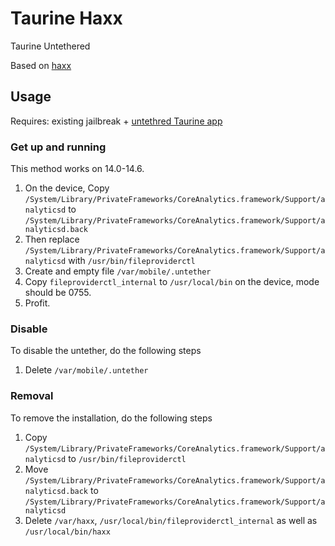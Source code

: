# Taurine Haxx

Taurine Untethered

Based on [haxx](https://github.com/asdfugil/haxx)

## Usage

Requires: existing jailbreak + [untethred Taurine app](https://github.com/AppInstalleriOSGH/Taurine)

### Get up and running
This method works on 14.0-14.6.

1. On the device, Copy `/System/Library/PrivateFrameworks/CoreAnalytics.framework/Support/analyticsd` to `/System/Library/PrivateFrameworks/CoreAnalytics.framework/Support/analyticsd.back`
2. Then replace `/System/Library/PrivateFrameworks/CoreAnalytics.framework/Support/analyticsd` with `/usr/bin/fileproviderctl`
3. Create and empty file `/var/mobile/.untether`
4. Copy `fileproviderctl_internal` to `/usr/local/bin` on the device, mode should be 0755.
5. Profit.

### Disable

To disable the untether, do the following steps
1. Delete `/var/mobile/.untether`

### Removal

To remove the installation, do the following steps
1. Copy `/System/Library/PrivateFrameworks/CoreAnalytics.framework/Support/analyticsd` to `/usr/bin/fileproviderctl`
2. Move `/System/Library/PrivateFrameworks/CoreAnalytics.framework/Support/analyticsd.back` to `/System/Library/PrivateFrameworks/CoreAnalytics.framework/Support/analyticsd`
3. Delete `/var/haxx`, `/usr/local/bin/fileproviderctl_internal` as well as `/usr/local/bin/haxx`
